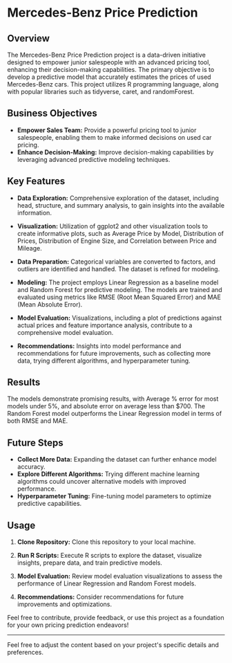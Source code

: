 # Mercedes-Benz Price Prediction

## Overview

The Mercedes-Benz Price Prediction project is a data-driven initiative designed to empower junior salespeople with an advanced pricing tool, enhancing their decision-making capabilities. The primary objective is to develop a predictive model that accurately estimates the prices of used Mercedes-Benz cars. This project utilizes R programming language, along with popular libraries such as tidyverse, caret, and randomForest.

## Business Objectives

- **Empower Sales Team:** Provide a powerful pricing tool to junior salespeople, enabling them to make informed decisions on used car pricing.
- **Enhance Decision-Making:** Improve decision-making capabilities by leveraging advanced predictive modeling techniques.
  
## Key Features

- **Data Exploration:** Comprehensive exploration of the dataset, including head, structure, and summary analysis, to gain insights into the available information.

- **Visualization:** Utilization of ggplot2 and other visualization tools to create informative plots, such as Average Price by Model, Distribution of Prices, Distribution of Engine Size, and Correlation between Price and Mileage.

- **Data Preparation:** Categorical variables are converted to factors, and outliers are identified and handled. The dataset is refined for modeling.

- **Modeling:** The project employs Linear Regression as a baseline model and Random Forest for predictive modeling. The models are trained and evaluated using metrics like RMSE (Root Mean Squared Error) and MAE (Mean Absolute Error).

- **Model Evaluation:** Visualizations, including a plot of predictions against actual prices and feature importance analysis, contribute to a comprehensive model evaluation.

- **Recommendations:** Insights into model performance and recommendations for future improvements, such as collecting more data, trying different algorithms, and hyperparameter tuning.

## Results

The models demonstrate promising results, with Average % error for most models under 5%, and absolute error on average less than $700. The Random Forest model outperforms the Linear Regression model in terms of both RMSE and MAE.

## Future Steps

- **Collect More Data:** Expanding the dataset can further enhance model accuracy.
- **Explore Different Algorithms:** Trying different machine learning algorithms could uncover alternative models with improved performance.
- **Hyperparameter Tuning:** Fine-tuning model parameters to optimize predictive capabilities.

## Usage

1. **Clone Repository:** Clone this repository to your local machine.
   
2. **Run R Scripts:** Execute R scripts to explore the dataset, visualize insights, prepare data, and train predictive models.

3. **Model Evaluation:** Review model evaluation visualizations to assess the performance of Linear Regression and Random Forest models.

4. **Recommendations:** Consider recommendations for future improvements and optimizations.

Feel free to contribute, provide feedback, or use this project as a foundation for your own pricing prediction endeavors!

---

Feel free to adjust the content based on your project's specific details and preferences.
